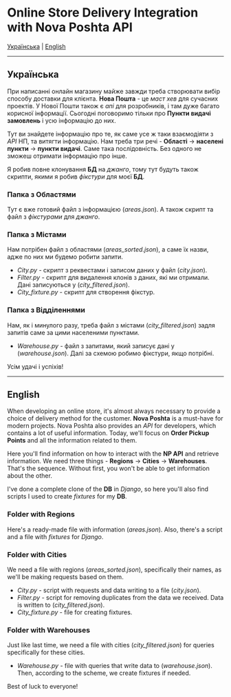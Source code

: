 # Online Store Delivery Integration with Nova Poshta API

[Українська](#українська) | [English](#english)

---

## Українська

При написанні онлайн магазину майже завжди треба створювати вибір способу доставки для клієнта. **Нова Пошта** - це *маст хев* для сучасних проектів. У Нової Пошти також є *апі* для розробників, і там дуже багато корисної інформації. Сьогодні поговоримо тільки про **Пункти видачі замовлень** і усю інформацію до них. 

Тут ви знайдете інформацію про те, як саме усе ж таки взаємодіяти з *API* НП, та витягти інформацію. Нам треба три речі - **Області** -> **населені пункти** -> **пункти видачі**. Саме така послідовність. Без одного не зможеш отримати інформацію про інше. 

Я робив повне клонування **БД** на *джанго*, тому тут будуть також скрипти, якими я робив *фікстури* для моєї **БД**. 

### Папка з Областями
Тут є вже готовий файл з інформацією (*areas.json*). А також скрипт та файл з *фікстурами* для *джанго*. 

### Папка з Містами
Нам потрібен файл з областями (*areas_sorted.json*), а саме їх назви, адже по них ми будемо робити запити. 
- *City.py* - скрипт з реквестами і записом даних у файл (*city.json*). 
- *Filter.py* - скрипт для видалення клонів з даних, які ми отримали. Дані записуються у (*city_filtered.json*). 
- *City_fixture.py* - скрипт для створення фікстур. 

### Папка з Відділеннями
Нам, як і минулого разу, треба файл з містами (*city_filtered.json*) задля запитів саме за цими населеними пунктами. 
- *Warehouse.py* - файл з запитами, який записує дані у (*warehouse.json*). 
Далі за схемою робимо фікстури, якщо потрібні. 

Усім удачі і успіхів!

---

## English

When developing an online store, it's almost always necessary to provide a choice of delivery method for the customer. **Nova Poshta** is a must-have for modern projects. Nova Poshta also provides an *API* for developers, which contains a lot of useful information. Today, we'll focus on **Order Pickup Points** and all the information related to them. 

Here you'll find information on how to interact with the **NP API** and retrieve information. We need three things - **Regions** -> **Cities** -> **Warehouses**. That's the sequence. Without first, you won't be able to get information about the other. 

I've done a complete clone of the **DB** in *Django*, so here you'll also find scripts I used to create *fixtures* for my **DB**. 

### Folder with Regions
Here's a ready-made file with information (*areas.json*). Also, there's a script and a file with *fixtures* for *Django*.

### Folder with Cities
We need a file with regions (*areas_sorted.json*), specifically their names, as we'll be making requests based on them. 
- *City.py* - script with requests and data writing to a file (*city.json*). 
- *Filter.py* - script for removing duplicates from the data we received. Data is written to (*city_filtered.json*). 
- *City_fixture.py* - file for creating fixtures. 

### Folder with Warehouses
Just like last time, we need a file with cities (*city_filtered.json*) for queries specifically for these cities. 
- *Warehouse.py* - file with queries that write data to (*warehouse.json*). 
Then, according to the scheme, we create fixtures if needed. 

Best of luck to everyone!
